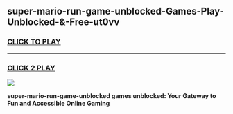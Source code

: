 
## super-mario-run-game-unblocked-Games-Play-Unblocked-&-Free-ut0vv
<h3>
<a href="https://premium76.site?title=super-mario-run-game-unblocked&ref=24A">CLICK TO PLAY</a></h3>
<hr>

<h3>
<a href="https://premium76.site?title=super-mario-run-game-unblocked&ref=24A">CLICK 2 PLAY</a>
  
</h3>

<a href="https://premium76.site?title=super-mario-run-game-unblocked&ref=24A"><img src="https://clearcache.store/games.png"></a>


**super-mario-run-game-unblocked games unblocked: Your Gateway to Fun and Accessible Online Gaming**
